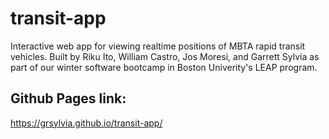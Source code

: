 # transit-app
Interactive web app for viewing realtime positions of MBTA rapid transit vehicles. Built by Riku Ito, William Castro, Jos Moresi, and Garrett Sylvia as part of our winter software bootcamp in Boston Univerity's LEAP program.

## Github Pages link:
https://grsylvia.github.io/transit-app/